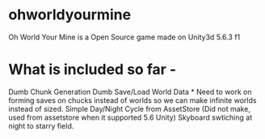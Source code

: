 # ohworldyourmine
Oh World Your Mine is a Open Source game made on Unity3d 5.6.3 f1

# What is included so far -
Dumb Chunk Generation
Dumb Save/Load World Data * Need to work on forming saves on chucks instead of worlds so we can make infinite worlds instead of sized.
Simple Day/Night Cycle from AssetStore (Did not make, used from assetstore when it supported 5.6 Unity)
Skyboard swtiching at night to starry field.
